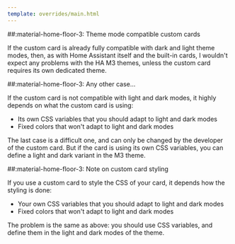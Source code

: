 ```yaml
---
template: overrides/main.html
---
```


##:material-home-floor-3: Theme mode compatible custom cards

If the custom card is already fully compatible with dark and light theme modes, then, as with Home Assistant itself and the built-in cards, I wouldn't expect any problems with the HA M3 themes, unless the custom card requires its own dedicated theme.

##:material-home-floor-3: Any other case...

If the custom card is not compatible with light and dark modes, it highly depends on what the custom card is using:

- Its own CSS variables that you should adapt to light and dark modes
- Fixed colors that won't adapt to light and dark modes

The last case is a difficult one, and can only be changed by the developer of the custom card. But if the card is using its own CSS variables, you can define a light and dark variant in the M3 theme.

##:material-home-floor-3: Note on custom card styling

If you use a custom card to style the CSS of your card, it depends how the styling is done:

- Your own CSS variables that you should adapt to light and dark modes
- Fixed colors that won't adapt to light and dark modes

The problem is the same as above: you should use CSS variables, and define them in the light and dark modes of the theme.


